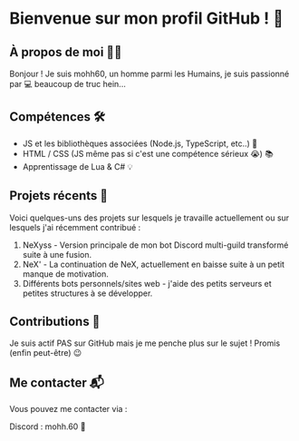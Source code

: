 # Bienvenue sur mon profil GitHub ! 🚀
## À propos de moi 🙋‍♂️
Bonjour ! Je suis mohh60, un homme parmi les Humains, je suis passionné par 💻 beaucoup de truc hein...

## Compétences 🛠️
- JS et les bibliothèques associées (Node.js, TypeScript, etc..) 🔧
- HTML / CSS (JS même pas si c'est une compétence sérieux 😭) 📚
- Apprentissage de Lua & C# 💡
## Projets récents 🌟
Voici quelques-uns des projets sur lesquels je travaille actuellement ou sur lesquels j'ai récemment contribué :

1. NeXyss - Version principale de mon bot Discord multi-guild transformé suite à une fusion.
2. NeX' - La continuation de NeX, actuellement en baisse suite à un petit manque de motivation.
3. Différents bots personnels/sites web - j'aide des petits serveurs et petites structures à se développer.
## Contributions 👥
Je suis actif PAS sur GitHub mais je me penche plus sur le sujet ! Promis (enfin peut-être) 😉

## Me contacter 📬
Vous pouvez me contacter via :

Discord : mohh.60 💼
